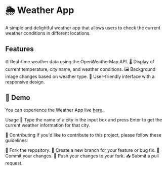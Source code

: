 # 🌦️ Weather App

A simple and delightful weather app that allows users to check the current weather conditions in different locations.

## Features

 🌐 Real-time weather data using the OpenWeatherMap API.
 🌡️ Display of current temperature, city name, and weather conditions.
 🖼️ Background image changes based on weather type.
 📱 User-friendly interface with a responsive design.

## 🚀 Demo

You can experience the Weather App live [here](weather-sense-rounak.netlify.app).

Usage
📝 Type the name of a city in the input box and press Enter to get the current weather information for that city.

🤝 Contributing
If you'd like to contribute to this project, please follow these guidelines:

🍴 Fork the repository.
🌿 Create a new branch for your feature or bug fix.
🚧 Commit your changes.
🚀 Push your changes to your fork.
📥 Submit a pull request.


